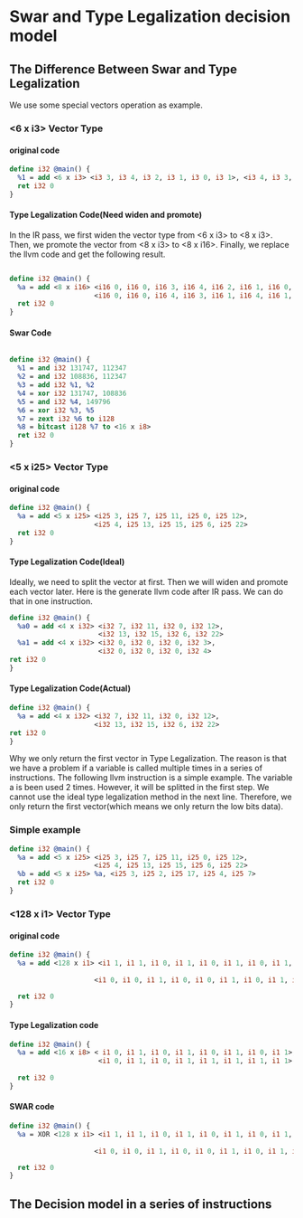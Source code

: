 # Swar and Type Legalization decision model


## The Difference Between Swar and Type Legalization
We use some special vectors operation as example.

### <6 x i3> Vector Type
#### original code

```llvm
define i32 @main() {
  %1 = add <6 x i3> <i3 3, i3 4, i3 2, i3 1, i3 0, i3 1>, <i3 4, i3 3, i3 1, i3 4, i3 1, i3 2>
  ret i32 0
}
```

#### Type Legalization Code(Need widen and promote)
In the IR pass, we first widen the vector type from <6 x i3> to <8 x i3>. Then, we promote the vector from <8 x i3> to <8 x i16>. Finally, we replace the llvm code and get the following result.

```llvm

define i32 @main() {
  %a = add <8 x i16> <i16 0, i16 0, i16 3, i16 4, i16 2, i16 1, i16 0, i16 1>, 
                     <i16 0, i16 0, i16 4, i16 3, i16 1, i16 4, i16 1, i16 2>
  ret i32 0
}

```
#### Swar Code


```llvm

define i32 @main() {
  %1 = and i32 131747, 112347
  %2 = and i32 108836, 112347
  %3 = add i32 %1, %2
  %4 = xor i32 131747, 108836
  %5 = and i32 %4, 149796
  %6 = xor i32 %3, %5
  %7 = zext i32 %6 to i128
  %8 = bitcast i128 %7 to <16 x i8>
  ret i32 0  
}

```
### <5 x i25> Vector Type
#### original code

```llvm
define i32 @main() {
  %a = add <5 x i25> <i25 3, i25 7, i25 11, i25 0, i25 12>, 
                     <i25 4, i25 13, i25 15, i25 6, i25 22>
  ret i32 0
}
```
#### Type Legalization Code(Ideal)
Ideally, we need to split the vector at first. Then we will widen and promote each vector later. Here is the generate llvm code after IR pass. We can do that in one instruction.

```llvm
define i32 @main() {
  %a0 = add <4 x i32> <i32 7, i32 11, i32 0, i32 12>,
                      <i32 13, i32 15, i32 6, i32 22>
  %a1 = add <4 x i32> <i32 0, i32 0, i32 0, i32 3>,
                      <i32 0, i32 0, i32 0, i32 4>
ret i32 0
}
```
#### Type Legalization Code(Actual)
```llvm
define i32 @main() {
  %a = add <4 x i32> <i32 7, i32 11, i32 0, i32 12>,
                     <i32 13, i32 15, i32 6, i32 22>
ret i32 0
}
```

Why we only return the first vector in Type Legalization. The reason is that we have a problem if a variable is called multiple times in a series of instructions. The following llvm instruction is a simple example. The variable a is been used 2 times. However, it will be splitted in the first step. We cannot use the ideal type legalization method in the next line. Therefore, we only return the first vector(which means we only return the low bits data).

### Simple example
```llvm
define i32 @main() {
  %a = add <5 x i25> <i25 3, i25 7, i25 11, i25 0, i25 12>, 
                     <i25 4, i25 13, i25 15, i25 6, i25 22>
  %b = add <5 x i25> %a, <i25 3, i25 2, i25 17, i25 4, i25 7>                 
  ret i32 0
}
```

### <128 x i1> Vector Type
#### original code

```llvm
define i32 @main() {
  %a = add <128 x i1> <i1 1, i1 1, i1 0, i1 1, i1 0, i1 1, i1 0, i1 1, i1 0, i1 1, i1 0, i1 1, i1 0, i1 1, i1 0, i1 1, i1 1, i1 1, i1 0, i1 1, i1 0, i1 1, i1 0, i1 1, i1 0, i1 1, i1 0, i1 1, i1 0, i1 1, i1 0, i1 1, i1 1, i1 1, i1 0, i1 1, i1 0, i1 1, i1 0, i1 1, i1 0, i1 1, i1 0, i1 1, i1 0, i1 1, i1 0, i1 1, i1 1, i1 1, i1 0, i1 1, i1 0, i1 1, i1 0, i1 1, i1 0, i1 1, i1 0, i1 1, i1 0, i1 1, i1 0, i1 1, i1 1, i1 1, i1 0, i1 1, i1 0, i1 1, i1 0, i1 1, i1 0, i1 1, i1 0, i1 1, i1 0, i1 1, i1 0, i1 1, i1 1, i1 1, i1 0, i1 1, i1 0, i1 1, i1 0, i1 1, i1 0, i1 1, i1 0, i1 1, i1 0, i1 1, i1 0, i1 1, i1 1, i1 1, i1 0, i1 1, i1 0, i1 1, i1 0, i1 1, i1 0, i1 1, i1 0, i1 1, i1 0, i1 1, i1 0, i1 1, i1 1, i1 1, i1 0, i1 1, i1 0, i1 1, i1 0, i1 1, i1 0, i1 1, i1 0, i1 1, i1 0, i1 1, i1 0, i1 1>,
  
                     <i1 0, i1 0, i1 1, i1 0, i1 0, i1 1, i1 0, i1 1, i1 0, i1 1, i1 0, i1 1, i1 0, i1 1, i1 0, i1 1, i1 1, i1 1, i1 0, i1 1, i1 0, i1 1, i1 0, i1 1, i1 0, i1 1, i1 0, i1 1, i1 0, i1 1, i1 0, i1 0, i1 1, i1 1, i1 0, i1 1, i1 0, i1 1, i1 0, i1 1, i1 0, i1 1, i1 0, i1 1, i1 0, i1 1, i1 0, i1 1, i1 1, i1 1, i1 0, i1 1, i1 0, i1 1, i1 0, i1 1, i1 1, i1 0, i1 0, i1 1, i1 0, i1 1, i1 0, i1 1, i1 1, i1 1, i1 0, i1 1, i1 0, i1 1, i1 0, i1 1, i1 0, i1 1, i1 0, i1 1, i1 0, i1 1, i1 0, i1 1, i1 1, i1 1, i1 0, i1 1, i1 0, i1 0, i1 0, i1 1, i1 0, i1 1, i1 0, i1 1, i1 0, i1 1, i1 0, i1 1, i1 1, i1 1, i1 0, i1 1, i1 0, i1 1, i1 0, i1 1, i1 0, i1 1, i1 0, i1 1, i1 0, i1 1, i1 0, i1 1, i1 0, i1 1, i1 1, i1 1, i1 0, i1 0, i1 1, i1 1, i1 0, i1 1, i1 0, i1 1, i1 1, i1 1, i1 1, i1 1>

  ret i32 0
}
```

#### Type Legalization code
```llvm
define i32 @main() {
  %a = add <16 x i8> < i1 0, i1 1, i1 0, i1 1, i1 0, i1 1, i1 0, i1 1>, 
                      <i1 0, i1 1, i1 0, i1 1, i1 1, i1 1, i1 1, i1 1>
                      
  ret i32 0
}
```

#### SWAR code
```llvm
define i32 @main() {
  %a = XOR <128 x i1> <i1 1, i1 1, i1 0, i1 1, i1 0, i1 1, i1 0, i1 1, i1 0, i1 1, i1 0, i1 1, i1 0, i1 1, i1 0, i1 1, i1 1, i1 1, i1 0, i1 1, i1 0, i1 1, i1 0, i1 1, i1 0, i1 1, i1 0, i1 1, i1 0, i1 1, i1 0, i1 1, i1 1, i1 1, i1 0, i1 1, i1 0, i1 1, i1 0, i1 1, i1 0, i1 1, i1 0, i1 1, i1 0, i1 1, i1 0, i1 1, i1 1, i1 1, i1 0, i1 1, i1 0, i1 1, i1 0, i1 1, i1 0, i1 1, i1 0, i1 1, i1 0, i1 1, i1 0, i1 1, i1 1, i1 1, i1 0, i1 1, i1 0, i1 1, i1 0, i1 1, i1 0, i1 1, i1 0, i1 1, i1 0, i1 1, i1 0, i1 1, i1 1, i1 1, i1 0, i1 1, i1 0, i1 1, i1 0, i1 1, i1 0, i1 1, i1 0, i1 1, i1 0, i1 1, i1 0, i1 1, i1 1, i1 1, i1 0, i1 1, i1 0, i1 1, i1 0, i1 1, i1 0, i1 1, i1 0, i1 1, i1 0, i1 1, i1 0, i1 1, i1 1, i1 1, i1 0, i1 1, i1 0, i1 1, i1 0, i1 1, i1 0, i1 1, i1 0, i1 1, i1 0, i1 1, i1 0, i1 1>,
  
                     <i1 0, i1 0, i1 1, i1 0, i1 0, i1 1, i1 0, i1 1, i1 0, i1 1, i1 0, i1 1, i1 0, i1 1, i1 0, i1 1, i1 1, i1 1, i1 0, i1 1, i1 0, i1 1, i1 0, i1 1, i1 0, i1 1, i1 0, i1 1, i1 0, i1 1, i1 0, i1 0, i1 1, i1 1, i1 0, i1 1, i1 0, i1 1, i1 0, i1 1, i1 0, i1 1, i1 0, i1 1, i1 0, i1 1, i1 0, i1 1, i1 1, i1 1, i1 0, i1 1, i1 0, i1 1, i1 0, i1 1, i1 1, i1 0, i1 0, i1 1, i1 0, i1 1, i1 0, i1 1, i1 1, i1 1, i1 0, i1 1, i1 0, i1 1, i1 0, i1 1, i1 0, i1 1, i1 0, i1 1, i1 0, i1 1, i1 0, i1 1, i1 1, i1 1, i1 0, i1 1, i1 0, i1 0, i1 0, i1 1, i1 0, i1 1, i1 0, i1 1, i1 0, i1 1, i1 0, i1 1, i1 1, i1 1, i1 0, i1 1, i1 0, i1 1, i1 0, i1 1, i1 0, i1 1, i1 0, i1 1, i1 0, i1 1, i1 0, i1 1, i1 0, i1 1, i1 1, i1 1, i1 0, i1 0, i1 1, i1 1, i1 0, i1 1, i1 0, i1 1, i1 1, i1 1, i1 1, i1 1>

  ret i32 0
}
```
## The Decision model in a series of instructions
### 






